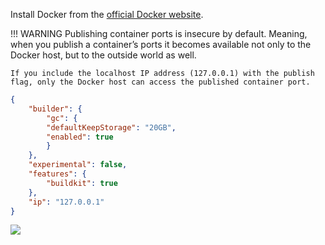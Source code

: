 Install Docker from the [official Docker website](https://docker.com/products/docker-desktop).

!!! WARNING
    Publishing container ports is insecure by default. Meaning, when you publish a container’s ports it becomes available not only to the Docker host, but to the outside world as well.

    If you include the localhost IP address (127.0.0.1) with the publish flag, only the Docker host can access the published container port.

```json
{
    "builder": {
        "gc": {
        "defaultKeepStorage": "20GB",
        "enabled": true
        }
    },
    "experimental": false,
    "features": {
        "buildkit": true
    },
    "ip": "127.0.0.1"
}
```

<img align="center" src="img/docker.png">
